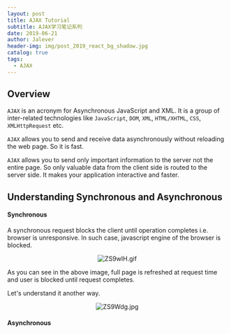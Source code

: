```yaml
---
layout: post
title: AJAX Tutorial
subtitle: AJAX学习笔记系列
date: 2019-06-21
author: Jalever
header-img: img/post_2019_react_bg_shadow.jpg
catalog: true
tags:
  - AJAX
---
```


## Overview
`AJAX` is an acronym for Asynchronous JavaScript and XML. It is a group of inter-related technologies like `JavaScript`, `DOM`, `XML`, `HTML/XHTML`, `CSS`, `XMLHttpRequest` etc.

`AJAX` allows you to send and receive data asynchronously without reloading the web page. So it is fast.

`AJAX` allows you to send only important information to the server not the entire page. So only valuable data from the client side is routed to the server side. It makes your application interactive and faster.

## Understanding Synchronous and Asynchronous

#### Synchronous
A synchronous request blocks the client until operation completes i.e. browser is unresponsive. In such case, javascript engine of the browser is blocked.

<p align="center"><img src="https://s2.ax1x.com/2019/06/21/ZS9wIH.gif" alt="ZS9wIH.gif" border="0" /></p>

As you can see in the above image, full page is refreshed at request time and user is blocked until request completes.

Let's understand it another way.

<p align="center"><img src="https://s2.ax1x.com/2019/06/21/ZS9Wdg.jpg" alt="ZS9Wdg.jpg" border="0" /></p>


#### Asynchronous
